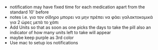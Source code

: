 * notification may have fixed time for each medication apart from the standard 10' before
* notes i.e. για τον σίδηρο μπορει να μην πρέπει να φάει γαλακτοκομικά για 2 ώρες μετά το χάπι
* Add Units so that as soon as one picks the days to take the pill also an indicator of how many
    units left to take will appear
* maybe keep purple as 3rd color
* Use mac to setup ios notifications